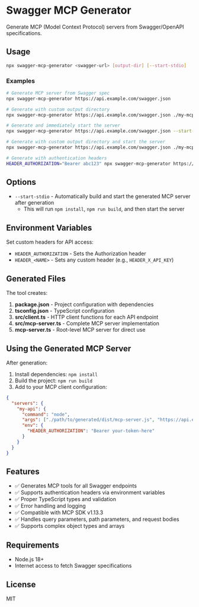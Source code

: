 # Swagger MCP Generator

Generate MCP (Model Context Protocol) servers from Swagger/OpenAPI specifications.

## Usage

```bash
npx swagger-mcp-generator <swagger-url> [output-dir] [--start-stdio]
```

### Examples

```bash
# Generate MCP server from Swagger spec
npx swagger-mcp-generator https://api.example.com/swagger.json

# Generate with custom output directory
npx swagger-mcp-generator https://api.example.com/swagger.json ./my-mcp-server

# Generate and immediately start the server
npx swagger-mcp-generator https://api.example.com/swagger.json --start-stdio

# Generate with custom output directory and start the server
npx swagger-mcp-generator https://api.example.com/swagger.json ./my-mcp-server --start-stdio

# Generate with authentication headers
HEADER_AUTHORIZATION="Bearer abc123" npx swagger-mcp-generator https://api.example.com/swagger.json
```

## Options

- `--start-stdio` - Automatically build and start the generated MCP server after generation
  - This will run `npm install`, `npm run build`, and then start the server

## Environment Variables

Set custom headers for API access:

- `HEADER_AUTHORIZATION` - Sets the Authorization header
- `HEADER_<NAME>` - Sets any custom header (e.g., `HEADER_X_API_KEY`)

## Generated Files

The tool creates:

1. **package.json** - Project configuration with dependencies
2. **tsconfig.json** - TypeScript configuration
3. **src/client.ts** - HTTP client functions for each API endpoint
4. **src/mcp-server.ts** - Complete MCP server implementation
5. **mcp-server.ts** - Root-level MCP server for direct use

## Using the Generated MCP Server

After generation:

1. Install dependencies: `npm install`
2. Build the project: `npm run build`
3. Add to your MCP client configuration:

```json
{
  "servers": {
    "my-api": {
      "command": "node",
      "args": ["./path/to/generated/dist/mcp-server.js", "https://api.example.com/swagger.json"],
      "env": {
        "HEADER_AUTHORIZATION": "Bearer your-token-here"
      }
    }
  }
}
```

## Features

- ✅ Generates MCP tools for all Swagger endpoints
- ✅ Supports authentication headers via environment variables
- ✅ Proper TypeScript types and validation
- ✅ Error handling and logging
- ✅ Compatible with MCP SDK v1.13.3
- ✅ Handles query parameters, path parameters, and request bodies
- ✅ Supports complex object types and arrays

## Requirements

- Node.js 18+
- Internet access to fetch Swagger specifications

## License

MIT